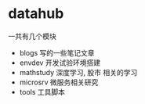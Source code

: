 # datahub

一共有几个模块

- blogs 写的一些笔记文章
- envdev 开发试验环境搭建
- mathstudy 深度学习, 股市 相关的学习
- microsrv 微服务相关研究
- tools 工具脚本

